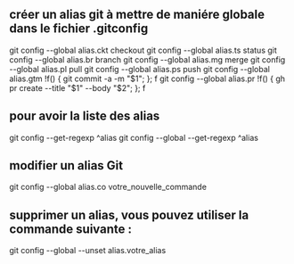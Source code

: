 ## créer un alias git à mettre de maniére globale dans le fichier .gitconfig

git config --global alias.ckt checkout
git config --global alias.ts status
git config --global alias.br branch
git config --global alias.mg merge
git config --global alias.pl pull
git config --global alias.ps push
git config --global alias.gtm !f() { git commit -a -m "$1"; }; f
git config --global alias.pr !f() { gh pr create --title "$1" --body "$2"; }; f




## pour avoir la liste des alias
git config --get-regexp ^alias
git config --global --get-regexp ^alias


## modifier un alias Git
git config --global alias.co votre_nouvelle_commande

## supprimer un alias, vous pouvez utiliser la commande suivante :
git config --global --unset alias.votre_alias